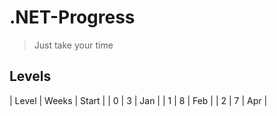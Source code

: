 # .NET-Progress
> Just take your time
## Levels
| Level   | Weeks | Start |
| 0       | 3     | Jan   |
| 1       | 8     | Feb   |
| 2       | 7     | Apr   |
